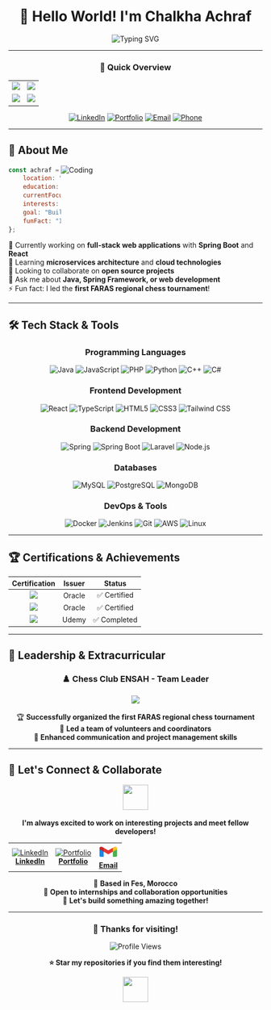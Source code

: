 <div align="center">

# 👋 Hello World! I'm **Chalkha Achraf** 

<img src="https://readme-typing-svg.herokuapp.com?font=Fira+Code&pause=1000&color=2196F3&center=true&vCenter=true&width=435&lines=Full-Stack+Developer;Computer+Engineering+Student;Java+Enthusiast;Open+Source+Contributor" alt="Typing SVG" />

</div>

---

<div align="center">

### 🚀 **Quick Overview**

<table>
<tr>
<td align="center"><img src="https://img.shields.io/badge/🎓-Computer%20Engineering%20Student-blue?style=for-the-badge&logo=graduation-cap" /></td>
<td align="center"><img src="https://img.shields.io/badge/💻-Full--Stack%20Developer-green?style=for-the-badge&logo=code" /></td>
</tr>
<tr>
<td align="center"><img src="https://img.shields.io/badge/📍-Fes,%20Morocco-red?style=for-the-badge&logo=location" /></td>
<td align="center"><img src="https://img.shields.io/badge/🎯-Open%20to%20Opportunities-orange?style=for-the-badge&logo=target" /></td>
</tr>
</table>

[![LinkedIn](https://img.shields.io/badge/LinkedIn-0077B5?style=for-the-badge&logo=linkedin&logoColor=white)](https://linkedin.com/in/achraf-chalkha)
[![Portfolio](https://img.shields.io/badge/Portfolio-FF5722?style=for-the-badge&logo=web&logoColor=white)](https://achrafchalkha.vercel.app)
[![Email](https://img.shields.io/badge/Email-D14836?style=for-the-badge&logo=gmail&logoColor=white)](mailto:chalkhaachraf21@gmail.com)
[![Phone](https://img.shields.io/badge/Phone-25D366?style=for-the-badge&logo=whatsapp&logoColor=white)](tel:+212770708444)

</div>

---

## 🧠 **About Me**

<img align="right" alt="Coding" width="400" src="https://cdn.dribbble.com/users/1162077/screenshots/3848914/programmer.gif">

```javascript
const achraf = {
    location: "Fes, Morocco 🇲🇦",
    education: "4th Year Software Engineering @ ENSAH",
    currentFocus: "Full-Stack Development & Java Ecosystem",
    interests: ["Web Development", "System Design", "Open Source"],
    goal: "Building scalable applications that make a difference",
    funFact: "I organize chess tournaments when not coding! ♟️"
};
```

🔭 Currently working on **full-stack web applications** with **Spring Boot** and **React**  
🌱 Learning **microservices architecture** and **cloud technologies**  
👯 Looking to collaborate on **open source projects**  
💬 Ask me about **Java, Spring Framework, or web development**  
⚡ Fun fact: I led the **first FARAS regional chess tournament**!

---

## 🛠️ **Tech Stack & Tools**

<div align="center">

### **Programming Languages**
![Java](https://img.shields.io/badge/Java-ED8B00?style=for-the-badge&logo=openjdk&logoColor=white)
![JavaScript](https://img.shields.io/badge/JavaScript-F7DF1E?style=for-the-badge&logo=javascript&logoColor=black)
![PHP](https://img.shields.io/badge/PHP-777BB4?style=for-the-badge&logo=php&logoColor=white)
![Python](https://img.shields.io/badge/Python-3776AB?style=for-the-badge&logo=python&logoColor=white)
![C++](https://img.shields.io/badge/C++-00599C?style=for-the-badge&logo=cplusplus&logoColor=white)
![C#](https://img.shields.io/badge/C%23-239120?style=for-the-badge&logo=csharp&logoColor=white)

### **Frontend Development**
![React](https://img.shields.io/badge/React-20232A?style=for-the-badge&logo=react&logoColor=61DAFB)
![TypeScript](https://img.shields.io/badge/TypeScript-007ACC?style=for-the-badge&logo=typescript&logoColor=white)
![HTML5](https://img.shields.io/badge/HTML5-E34F26?style=for-the-badge&logo=html5&logoColor=white)
![CSS3](https://img.shields.io/badge/CSS3-1572B6?style=for-the-badge&logo=css3&logoColor=white)
![Tailwind CSS](https://img.shields.io/badge/Tailwind_CSS-38B2AC?style=for-the-badge&logo=tailwind-css&logoColor=white)

### **Backend Development**
![Spring](https://img.shields.io/badge/Spring-6DB33F?style=for-the-badge&logo=spring&logoColor=white)
![Spring Boot](https://img.shields.io/badge/Spring_Boot-6DB33F?style=for-the-badge&logo=spring-boot&logoColor=white)
![Laravel](https://img.shields.io/badge/Laravel-FF2D20?style=for-the-badge&logo=laravel&logoColor=white)
![Node.js](https://img.shields.io/badge/Node.js-43853D?style=for-the-badge&logo=node.js&logoColor=white)

### **Databases**
![MySQL](https://img.shields.io/badge/MySQL-00000F?style=for-the-badge&logo=mysql&logoColor=white)
![PostgreSQL](https://img.shields.io/badge/PostgreSQL-316192?style=for-the-badge&logo=postgresql&logoColor=white)
![MongoDB](https://img.shields.io/badge/MongoDB-4EA94B?style=for-the-badge&logo=mongodb&logoColor=white)

### **DevOps & Tools**
![Docker](https://img.shields.io/badge/Docker-2496ED?style=for-the-badge&logo=docker&logoColor=white)
![Jenkins](https://img.shields.io/badge/Jenkins-D24939?style=for-the-badge&logo=jenkins&logoColor=white)
![Git](https://img.shields.io/badge/Git-F05032?style=for-the-badge&logo=git&logoColor=white)
![AWS](https://img.shields.io/badge/AWS-232F3E?style=for-the-badge&logo=amazon-aws&logoColor=white)
![Linux](https://img.shields.io/badge/Linux-FCC624?style=for-the-badge&logo=linux&logoColor=black)

</div>

---

## 🏆 **Certifications & Achievements**

<div align="center">

| **Certification** | **Issuer** | **Status** |
|:--:|:--:|:--:|
| <img src="https://img.shields.io/badge/Oracle_Certified_Associate-Java_SE_8-red?style=for-the-badge&logo=oracle" /> | Oracle | ✅ Certified |
| <img src="https://img.shields.io/badge/Oracle_Cloud_Infrastructure-Foundations-blue?style=for-the-badge&logo=oracle" /> | Oracle | ✅ Certified |
| <img src="https://img.shields.io/badge/Docker_for_Beginners-Udemy-purple?style=for-the-badge&logo=docker" /> | Udemy | ✅ Completed |

</div>

---

## 🎯 **Leadership & Extracurricular**

<div align="center">

### ♟️ **Chess Club ENSAH - Team Leader**

<img src="https://img.shields.io/badge/Leadership-Team_Leader-gold?style=for-the-badge&logo=chess" />

🏆 **Successfully organized the first FARAS regional chess tournament**  
👥 **Led a team of volunteers and coordinators**  
🎯 **Enhanced communication and project management skills**

</div>

---

## 🤝 **Let's Connect & Collaborate**

<div align="center">

<img src="https://raw.githubusercontent.com/Tarikul-Islam-Anik/Animated-Fluent-Emojis/master/Emojis/Hand%20gestures/Handshake.png" width="50" height="50" />

**I'm always excited to work on interesting projects and meet fellow developers!**

<table>
<tr>
<td align="center">
<a href="https://linkedin.com/in/achraf-chalkha">
<img src="https://raw.githubusercontent.com/rahuldkjain/github-profile-readme-generator/master/src/images/icons/Social/linked-in-alt.svg" alt="LinkedIn" height="30" width="40" />
<br><strong>LinkedIn</strong>
</a>
</td>
<td align="center">
<a href="https://achrafchalkha.vercel.app">
<img src="https://raw.githubusercontent.com/rahuldkjain/github-profile-readme-generator/master/src/images/icons/Social/dribbble.svg" alt="Portfolio" height="30" width="40" />
<br><strong>Portfolio</strong>
</a>
</td>
<td align="center">
<a href="mailto:chalkhaachraf21@gmail.com">
<img src="https://raw.githubusercontent.com/rahuldkjain/github-profile-readme-generator/master/src/images/icons/Social/gmail.svg" alt="Email" height="30" width="40" />
<br><strong>Email</strong>
</a>
</td>
</tr>
</table>

📍 **Based in Fes, Morocco**  
💼 **Open to internships and collaboration opportunities**  
🚀 **Let's build something amazing together!**

</div>

---

<div align="center">

### 💖 **Thanks for visiting!**

<img src="https://komarev.com/ghpvc/?username=YourGitHubUsername&label=Profile%20Views&color=blueviolet&style=for-the-badge" alt="Profile Views" />

**⭐ Star my repositories if you find them interesting!**

<img src="https://raw.githubusercontent.com/Tarikul-Islam-Anik/Animated-Fluent-Emojis/master/Emojis/Hand%20gestures/Waving%20Hand.png" width="50" height="50" />

</div>

